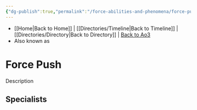 ```yaml
---
{"dg-publish":true,"permalink":"/force-abilities-and-phenomena/force-push/"}
---
```


- [[Home\|Back to Home]] | [[Directories/Timeline\|Back to Timeline]] | [[Directories/Directory\|Back to Directory]] | [Back to Ao3](https://archiveofourown.org/works/19334440/chapters/45992584)
- Also known as 

# Force Push
Description

**Specialists**
- 